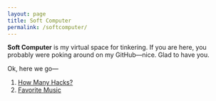 ```yaml
---
layout: page
title: Soft Computer
permalink: /softcomputer/
---
```


__Soft Computer__ is my virtual space for tinkering. If you are here, you probably were poking around on my GitHub—nice. Glad to have you.

Ok, here we go—

1. [How Many Hacks?](howmanyhacks)
2. [Favorite Music](music)